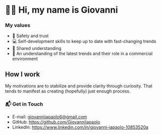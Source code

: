 # 👋🏼 Hi, my name is Giovanni

### My values

- 📌 Safety and trust
- 💻 Self-development skills to keep up to date with fast-changing trends
- 🚀 Shared understanding
- 📑 An understanding of the latest trends and their role in a commercial environment

## How I work

My motivations are to stabilize and provide clarity through curiosity. That tends to manifest as creating (hopefully) just enough process.

### 📬 Get in Touch</b>

- E-mail: giovanniiapaolo6@gmail.com
- GitHub: https://github.com/GiovanniIapaolo
- LinkedIn: https://www.linkedin.com/in/giovanni-iapaolo-10853520a
